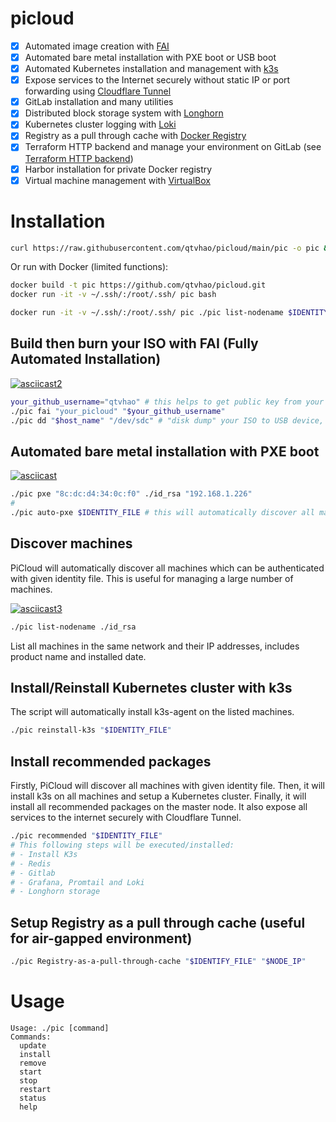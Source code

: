 # picloud
- [x] Automated image creation with [FAI](https://fai-project.org/)
- [x] Automated bare metal installation with PXE boot or USB boot
- [x] Automated Kubernetes installation and management with [k3s](https://k3s.io/)
- [x] Expose services to the Internet securely without static IP or port forwarding using [Cloudflare Tunnel](https://www.cloudflare.com/products/tunnel/)
- [x] GitLab installation and many utilities
- [x] Distributed block storage system with [Longhorn](https://longhorn.io/)
- [x] Kubernetes cluster logging with [Loki](https://grafana.com/oss/loki/)
- [x] Registry as a pull through cache with [Docker Registry](https://docs.docker.com/registry/)
- [x] Terraform HTTP backend and manage your environment on GitLab (see [Terraform HTTP backend](https://docs.gitlab.com/ee/user/infrastructure/iac/terraform_state.html))
- [x] Harbor installation for private Docker registry
- [x] Virtual machine management with [VirtualBox](https://www.virtualbox.org/)

# Installation
```bash
curl https://raw.githubusercontent.com/qtvhao/picloud/main/pic -o pic && chmod +x pic
```
Or run with Docker (limited functions):
```bash
docker build -t pic https://github.com/qtvhao/picloud.git
docker run -it -v ~/.ssh/:/root/.ssh/ pic bash
```

```bash
docker run -it -v ~/.ssh/:/root/.ssh/ pic ./pic list-nodename $IDENTITY_FILE
```

## Build then burn your ISO with FAI (Fully Automated Installation)


[![asciicast2](https://asciinema.org/a/616150.svg)](https://asciinema.org/a/616150)


```bash
your_github_username="qtvhao" # this helps to get public key from your Github account, you can ssh to created machine without password
./pic fai "your_picloud" "$your_github_username"
./pic dd "$host_name" "/dev/sdc" # "disk dump" your ISO to USB device, or use PXE boot to install your machine (see below)
```

## Automated bare metal installation with PXE boot

[![asciicast](https://asciinema.org/a/616107.svg)](https://asciinema.org/a/616107)

```bash
./pic pxe "8c:dc:d4:34:0c:f0" ./id_rsa "192.168.1.226"
# 
./pic auto-pxe $IDENTITY_FILE # this will automatically discover all machines in the same network and install them with created ISO above
```

## Discover machines

PiCloud will automatically discover all machines which can be authenticated with given identity file. This is useful for managing a large number of machines.

[![asciicast3](https://asciinema.org/a/630467.svg)](https://asciinema.org/a/630467)

```bash
./pic list-nodename ./id_rsa
```

List all machines in the same network and their IP addresses, includes product name and installed date.

## Install/Reinstall Kubernetes cluster with k3s

The script will automatically install k3s-agent on the listed machines.

```bash
./pic reinstall-k3s "$IDENTITY_FILE"
```


## Install recommended packages

Firstly, PiCloud will discover all machines with given identity file.
Then, it will install k3s on all machines and setup a Kubernetes cluster.
Finally, it will install all recommended packages on the master node.
It also expose all services to the internet securely with Cloudflare Tunnel.

```bash
./pic recommended "$IDENTITY_FILE"
# This following steps will be executed/installed:
# - Install K3s
# - Redis
# - Gitlab
# - Grafana, Promtail and Loki
# - Longhorn storage
```

## Setup Registry as a pull through cache (useful for air-gapped environment)

```bash
./pic Registry-as-a-pull-through-cache "$IDENTIFY_FILE" "$NODE_IP"
```

# Usage
```text
Usage: ./pic [command]
Commands:
  update
  install
  remove
  start
  stop
  restart
  status
  help
```

